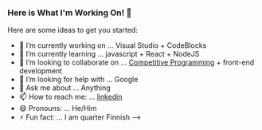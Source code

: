 ### Here is What I'm Working On! 👋



Here are some ideas to get you started:

- 🔭 I’m currently working on ... Visual Studio + CodeBlocks
- 🌱 I’m currently learning ... javascript + React + NodeJS
- 👯 I’m looking to collaborate on ... [Competitive Programming](https://codeforces.com/profile/GarbageValue) + front-end development
- 🤔 I’m looking for help with ... Google
- 💬 Ask me about ... Anything
- 📫 How to reach me: ... [linkedin](https://www.linkedin.com/in/aa-nadim/)
- 😄 Pronouns: ... He/Him
- ⚡ Fun fact: ... I am quarter Finnish
-->
